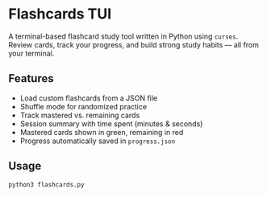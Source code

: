 # Flashcards TUI

A terminal-based flashcard study tool written in Python using `curses`.  
Review cards, track your progress, and build strong study habits — all from your terminal.

## Features
- Load custom flashcards from a JSON file
- Shuffle mode for randomized practice
- Track mastered vs. remaining cards
- Session summary with time spent (minutes & seconds)
- Mastered cards shown in green, remaining in red
- Progress automatically saved in `progress.json`

## Usage
```bash
python3 flashcards.py
```

